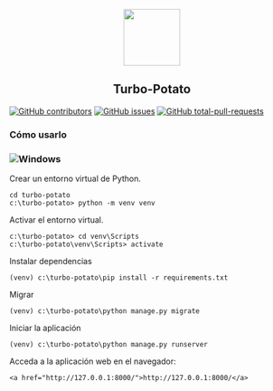 
<p align="center">
 <kbd>
  <img src="https://user-images.githubusercontent.com/33908299/158191854-45c2fef1-0d19-482a-b539-f3abcd4d14fe.png" width="100" />
 </kbd>
 <h2 align="center">Turbo-Potato</h2>
</p>


 [![GitHub contributors](https://badgen.net/github/contributors/toviaferna/turbo-potato)](https://GitHub.com/toviaferna/turbo-potato/graphs/contributors/) [![GitHub issues](https://badgen.net/github/issues/toviaferna/turbo-potato/)](https://GitHub.com/toviaferna/turbo-potato/issues/) [![GitHub total-pull-requests](https://badgen.net/github/prs/toviaferna/turbo-potato/)](https://GitHub.com/toviaferna/turbo-potato/pull/)

### Cómo usarlo
### ![Windows](https://img.shields.io/badge/Windows-0078D6?style=for-the-badge&logo=windows&logoColor=white)
Crear un entorno virtual de Python.
```
cd turbo-potato
c:\turbo-potato> python -m venv venv
```
Activar el entorno virtual.
```
c:\turbo-potato> cd venv\Scripts
c:\turbo-potato\venv\Scripts> activate
```
Instalar dependencias
```
(venv) c:\turbo-potato\pip install -r requirements.txt
```
Migrar
```
(venv) c:\turbo-potato\python manage.py migrate
```
Iniciar la aplicación
```
(venv) c:\turbo-potato\python manage.py runserver
```
Acceda a la aplicación web en el navegador:
```
<a href="http://127.0.0.1:8000/">http://127.0.0.1:8000/</a>
```


